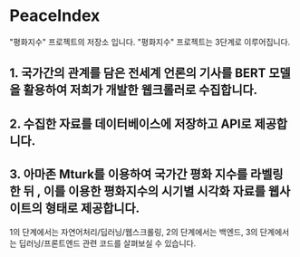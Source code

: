 # PeaceIndex
"평화지수" 프로젝트의 저장소 입니다. "평화지수" 프로젝트는 3단계로 이루어집니다. 
## 1. 국가간의 관계를 담은 전세계 언론의 기사를 BERT 모델을 활용하여 저희가 개발한 웹크롤러로 수집합니다. 
## 2. 수집한 자료를 데이터베이스에 저장하고 API로 제공합니다. 
## 3. 아마존 Mturk를 이용하여 국가간 평화 지수를 라벨링 한 뒤 , 이를 이용한 평화지수의 시기별 시각화 자료를 웹사이트의 형태로 제공합니다. 
 1의 단계에서는 자연어처리/딥러닝/웹스크롤링, 2의 단계에서는 백엔드, 3의 단계에서는 딥러닝/프론트엔드 관련 코드를 살펴보실 수 있습니다. 
